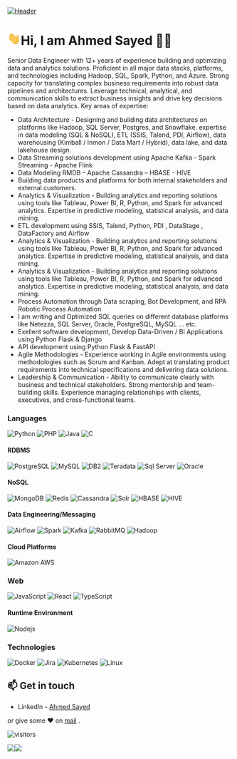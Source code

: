 [![Header](https://github.com/halfrost/halfrost/raw/master/icons/header_.png)](https://www.amsayed.dev/)<!-- If you want the template for my gif, email me! -->
# <img src="https://raw.githubusercontent.com/ABSphreak/ABSphreak/master/gifs/Hi.gif" width="30px">Hi, I am Ahmed Sayed 👨‍💻
<p>Senior Data Engineer with 12+ years of experience building and optimizing data and analytics solutions. Proficient in all major data stacks, platforms, and technologies including Hadoop, SQL, Spark, Python, and Azure. Strong capacity for translating complex business requirements into robust data pipelines and architectures. Leverage technical, analytical, and communication skills to extract business insights and drive key decisions based on data analytics.
Key areas of expertise:<p>
<ul>
  <li>Data Architecture - Designing and building data architectures on platforms like Hadoop, SQL Server, Postgres, and Snowflake. expertise in data modeling (SQL & NoSQL), ETL (SSIS, Talend, PDI, Airflow), data warehousing (Kimball / Inmon / Data Mart / Hybrid), data lake, and data lakehouse design. </li>
  <li>Data Streaming solutions development using Apache Kafka - Spark Streaming - Apache Flink </li>
  <li>Data Modeling RMDB – Apache Cassandra – HBASE - HIVE</li>
  <li>Building data products and platforms for both internal stakeholders and external customers.</li>
  <li>Analytics & Visualization - Building analytics and reporting solutions using tools like Tableau, Power BI, R, Python, and Spark for advanced analytics. Expertise in predictive modeling, statistical analysis, and data mining. </li>
  <li>ETL development using SSIS, Talend, Python, PDI , DataStage , DataFactory and Airflow </li>
    <li>Analytics & Visualization - Building analytics and reporting solutions using tools like Tableau, Power BI, R, Python, and Spark for advanced analytics. Expertise in predictive modeling, statistical analysis, and data mining. </li>
  <li>Analytics & Visualization - Building analytics and reporting solutions using tools like Tableau, Power BI, R, Python, and Spark for advanced analytics. Expertise in predictive modeling, statistical analysis, and data mining. </li>
  <li>Process Automation through Data scraping, Bot Development, and RPA Robotic Process Automation</li>
  <li>I am writing and Optimized SQL queries on different database platforms like Netezza, SQL Server, Oracle, PostgreSQL, MySQL ... etc.</li>
  <li>Exellent software development, Develop Data-Driven / BI Applications using Python Flask & Django  </li>
  <li>API development using Python Flask & FastAPI</li>
  <li>Agile Methodologies - Experience working in Agile environments using methodologies such as Scrum and Kanban. Adept at translating product requirements into technical specifications and delivering data solutions.</li>
  <li>Leadership & Communication - Ability to communicate clearly with business and technical stakeholders. Strong mentorship and team-building skills. Experience managing relationships with clients, executives, and cross-functional teams.</li>
</ul>



### Languages
![Python](https://img.shields.io/badge/-Python-000?&logo=python)
![PHP](https://img.shields.io/badge/-php-000?&logo=php&logoColor=ddc508)
![Java](https://img.shields.io/badge/-Java-000?&logo=Java&logoColor=007396)
![C](https://img.shields.io/badge/-C-000?&logo=C)

#### RDBMS

![PostgreSQL](https://img.shields.io/badge/-PostgreSQL-336791?style=for-the-badge&logo=postgresql)
![MySQL](https://img.shields.io/badge/-MySQL-4479A1?style=for-the-badge&logo=mysql&logoColor=white)
![DB2](https://img.shields.io/badge/-DB2-054ADA?style=for-the-badge&logo=ibm&logoColor=white)
![Teradata](https://img.shields.io/badge/-Teradata-336791?style=for-the-badge&logo=teradata)
![Sql Server](https://img.shields.io/badge/-MSSql-336791?style=for-the-badge&logo=microsoft)
![Oracle](https://img.shields.io/badge/-Oracle-F80000?style=for-the-badge&logo=Oracle&logoColor=white)


#### NoSQL

![MongoDB](https://img.shields.io/badge/-MongoDB-47A248?style=for-the-badge&logo=mongodb&logoColor=white)
![Redis](https://img.shields.io/badge/-Redis-DC382D?style=for-the-badge&logo=Redis&logoColor=white)
![Cassandra](https://img.shields.io/badge/-Cassandra-1287B1?style=for-the-badge&logo=apache-cassandra&logoColor=white)
![Solr](https://img.shields.io/badge/-Solr-D9411E?style=for-the-badge&logo=apache-solr&logoColor=white)
![HBASE](https://img.shields.io/badge/-HBase-D9411E?style=for-the-badge&logo=apache-solr&logoColor=green)
![HIVE](https://img.shields.io/badge/-HBase-D9411E?style=for-the-badge&logo=apache-solr&logoColor=green)


#### Data Engineering/Messaging

![Airflow](https://img.shields.io/badge/-Airflow-007A88?style=for-the-badge&logo=apache-airflow&logoColor=white)
![Spark](https://img.shields.io/badge/-Spark-E25A1C?style=for-the-badge&logo=apache-spark&logoColor=white)
![Kafka](https://img.shields.io/badge/-Kafka-000000?style=for-the-badge&logo=apache-kafka&logoColor=white)
![RabbitMQ](https://img.shields.io/badge/-RabbitMQ-FF6600?style=for-the-badge&logo=rabbitmq&logoColor=white)
![Hadoop](https://img.shields.io/badge/-Hadoop-FF6600?style=for-the-badge&logo=hadoop&logo=hadoop)

#### Cloud Platforms

![Amazon AWS](https://img.shields.io/badge/Amazon%20AWS-232F3E?style=for-the-badge&logo=amazon-aws)

### Web
![JavaScript](https://img.shields.io/badge/-JavaScript-000?&logo=JavaScript&logoColor=ddc508)
![React](https://img.shields.io/badge/-React-000?&logo=React&logoColor=ddc508)
![TypeScript](https://img.shields.io/badge/-TypeScript-000?&logo=TypeScript&logoColor=007ACC)

#### Runtime Environment

![Nodejs](https://img.shields.io/badge/-Nodejs-339933?style=for-the-badge&logo=Node.js&logoColor=white)

### Technologies

![Docker](https://img.shields.io/badge/-Docker-000?&logo=Docker)
![Jira](https://img.shields.io/badge/-Jira-000?&logo=Jira-Software&logoColor=0052CC)
![Kubernetes](https://img.shields.io/badge/-Kubernetes-000?&logo=Kubernetes)
![Linux](https://img.shields.io/badge/-Linux-000?&logo=Linux&logoColor=FCC624)

## 📫 Get in touch

- LinkedIn - [Ahmed Sayed](https://www.linkedin.com/in/amassed/)

 or give some ♥ on [mail](mailto:amsayed.dev@gmail.com) .



![visitors](https://visitor-badge.glitch.me/badge?page_id=amsayeed/amsayeed)

<a href="https://www.amsayed.dev/"><img height="137px" src="https://github-readme-stats.vercel.app/api?username=adamalston&hide_title=true&hide_border=true&show_icons=true&include_all_commits=true&count_private=true&line_height=21&text_color=000&icon_color=000&bg_color=0,ea6161,ffc64d,fffc4d,52fa5a&theme=graywhite" /><!-- wi*quL3fcV --><img height="137px" src="https://github-readme-stats.vercel.app/api/top-langs/?username=adamalston&hide=html&hide_title=true&hide_border=true&layout=compact&langs_count=7&exclude_repo=comp426,Redventures-Movie-Quotes&text_color=000&icon_color=fff&bg_color=0,52fa5a,4dfcff,c64dff&theme=graywhite" /></a>
